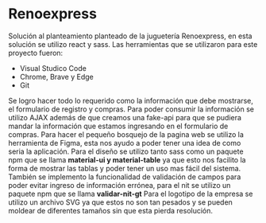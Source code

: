 # Renoexpress
Solución al planteamiento planteado de la juguetería Renoexpress, en esta solución se utilizo react y sass.
Las herramientas que se utilizaron para este proyecto fueron:

 - Visual Studico Code
 - Chrome, Brave y Edge
 - Git

Se logro hacer todo lo requerido como la información que debe mostrarse, el formulario de registro y compras.
Para poder consumir la información se utilizo AJAX además de que creamos una fake-api para que se pudiera mandar la información que estamos ingresando en el formulario de compras.
Para hacer el pequeño bosquejo de la pagina web se utilizo la herramienta de Figma, esta nos ayudo a poder tener una idea de como seria la aplicación.
Para el diseño se utilizo tanto sass como un paquete npm que se llama **material-ui y material-table** ya que esto nos facilito la forma de mostrar las tablas y poder tener un uso mas fácil del sistema.
También se implemento la funcionalidad de validación de campos para poder evitar ingreso de información errónea, para el nit se utilizo un paquete npm que se llama **validar-nit-gt**
Para el logotipo de la empresa se utilizo un archivo SVG ya que estos no son tan pesados y se pueden moldear de diferentes tamaños sin que esta pierda resolución.